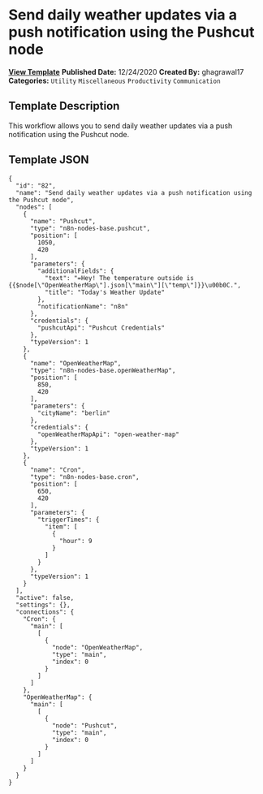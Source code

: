 # Send daily weather updates via a push notification using the Pushcut node

**[View Template](https://n8n.io/workflows/843-/)**  **Published Date:** 12/24/2020  **Created By:** ghagrawal17  **Categories:** `Utility` `Miscellaneous` `Productivity` `Communication`  

## Template Description

This workflow allows you to send daily weather updates via a push notification using the Pushcut node.



## Template JSON

```
{
  "id": "82",
  "name": "Send daily weather updates via a push notification using the Pushcut node",
  "nodes": [
    {
      "name": "Pushcut",
      "type": "n8n-nodes-base.pushcut",
      "position": [
        1050,
        420
      ],
      "parameters": {
        "additionalFields": {
          "text": "=Hey! The temperature outside is {{$node[\"OpenWeatherMap\"].json[\"main\"][\"temp\"]}}\u00b0C.",
          "title": "Today's Weather Update"
        },
        "notificationName": "n8n"
      },
      "credentials": {
        "pushcutApi": "Pushcut Credentials"
      },
      "typeVersion": 1
    },
    {
      "name": "OpenWeatherMap",
      "type": "n8n-nodes-base.openWeatherMap",
      "position": [
        850,
        420
      ],
      "parameters": {
        "cityName": "berlin"
      },
      "credentials": {
        "openWeatherMapApi": "open-weather-map"
      },
      "typeVersion": 1
    },
    {
      "name": "Cron",
      "type": "n8n-nodes-base.cron",
      "position": [
        650,
        420
      ],
      "parameters": {
        "triggerTimes": {
          "item": [
            {
              "hour": 9
            }
          ]
        }
      },
      "typeVersion": 1
    }
  ],
  "active": false,
  "settings": {},
  "connections": {
    "Cron": {
      "main": [
        [
          {
            "node": "OpenWeatherMap",
            "type": "main",
            "index": 0
          }
        ]
      ]
    },
    "OpenWeatherMap": {
      "main": [
        [
          {
            "node": "Pushcut",
            "type": "main",
            "index": 0
          }
        ]
      ]
    }
  }
}
```

